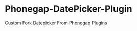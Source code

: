Phonegap-DatePicker-Plugin
==========================

Custom Fork Datepicker From Phonegap Plugins
